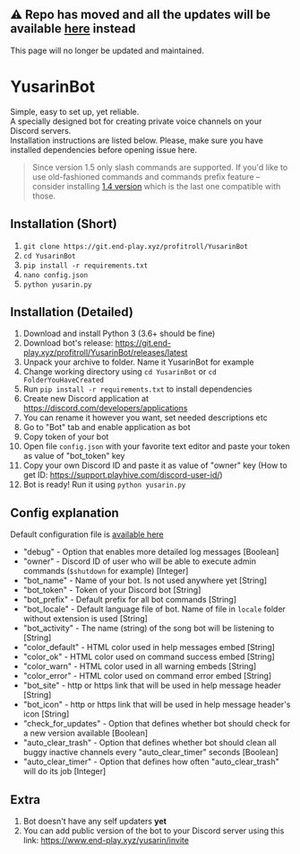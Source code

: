 ## ⚠ Repo has moved and all the updates will be available [here](https://git.end-play.xyz/profitroll/YusarinBot) instead  
This page will no longer be updated and maintained.

# YusarinBot

Simple, easy to set up, yet reliable.  
A specially designed bot for creating private voice channels on your Discord servers.  
Installation instructions are listed below. Please, make sure you have installed dependencies before opening issue here.

> Since version 1.5 only slash commands are supported. If you'd like to use old-fashioned commands and commands prefix feature – consider installing [1.4 version](https://git.end-play.xyz/profitroll/YusarinBot/releases/tag/v1.4) which is the last one compatible with those.

## Installation (Short)
1. `git clone https://git.end-play.xyz/profitroll/YusarinBot`
2. `cd YusarinBot`
3. `pip install -r requirements.txt`
4. `nano config.json`
5. `python yusarin.py`

## Installation (Detailed)
1. Download and install Python 3 (3.6+ should be fine)
2. Download bot's release: https://git.end-play.xyz/profitroll/YusarinBot/releases/latest
3. Unpack your archive to folder. Name it YusarinBot for example
4. Change working directory using `cd YusarinBot` or `cd FolderYouHaveCreated`
5. Run `pip install -r requirements.txt` to install dependencies
6. Create new Discord application at https://discord.com/developers/applications
7. You can rename it however you want, set needed descriptions etc
8. Go to "Bot" tab and enable application as bot
9. Copy token of your bot
10. Open file `config.json` with your favorite text editor and paste your token as value of "bot_token" key
11. Copy your own Discord ID and paste it as value of "owner" key (How to get ID: https://support.playhive.com/discord-user-id/)
12. Bot is ready! Run it using `python yusarin.py`

## Config explanation
Default configuration file is [available here](https://git.end-play.xyz/profitroll/YusarinBot/blob/main/config.json)
- "debug" - Option that enables more detailed log messages [Boolean]
- "owner" - Discord ID of user who will be able to execute admin commands (`$shutdown` for example) [Integer]
- "bot_name" - Name of your bot. Is not used anywhere yet [String]
- "bot_token" - Token of your Discord bot [String]
- "bot_prefix" - Default prefix for all bot commands [String]
- "bot_locale" - Default language file of bot. Name of file in `locale` folder without extension is used [String]
- "bot_activity" - The name (string) of the song bot will be listening to [String]
- "color_default" - HTML color used in help messages embed [String]
- "color_ok" - HTML color used on command success embed [String]
- "color_warn" - HTML color used in all warning embeds [String]
- "color_error" - HTML color used on command error embed [String]
- "bot_site" - http or https link that will be used in help message header [String]
- "bot_icon" - http or https link that will be used in help message header's icon [String]
- "check_for_updates" - Option that defines whether bot should check for a new version available [Boolean]
- "auto_clear_trash" - Option that defines whether bot should clean all buggy inactive channels every "auto_clear_timer" seconds [Boolean]
- "auto_clear_timer" - Option that defines how often "auto_clear_trash" will do its job [Integer]

## Extra
1. Bot doesn't have any self updaters **yet**
2. You can add public version of the bot to your Discord server using this link: https://www.end-play.xyz/yusarin/invite
